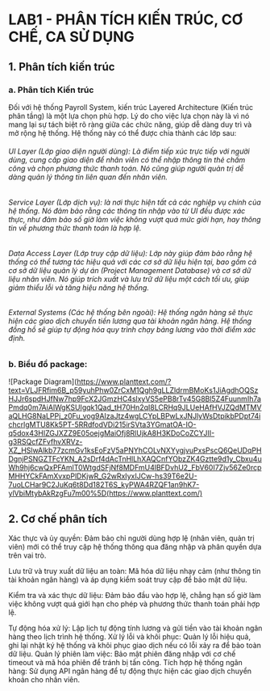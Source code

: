 # LAB1 - PHÂN TÍCH KIẾN TRÚC, CƠ CHẾ, CA SỬ DỤNG
## 1. Phân tích kiến trúc
### a. Phân tích Kiến trúc
Đối với hệ thống Payroll System, kiến trúc Layered Architecture (Kiến trúc phân tầng) là một lựa chọn phù hợp. Lý do cho việc lựa chọn này là vì nó mang lại sự tách biệt rõ ràng giữa các chức năng, giúp dễ dàng duy trì và mở rộng hệ thống. Hệ thống này có thể được chia thành các lớp sau:
###### UI Layer (Lớp giao diện người dùng): Là điểm tiếp xúc trực tiếp với người dùng, cung cấp giao diện để nhân viên có thể nhập thông tin thẻ chấm công và chọn phương thức thanh toán. Nó cũng giúp người quản trị dễ dàng quản lý thông tin liên quan đến nhân viên.
###### Service Layer (Lớp dịch vụ): là nơi thực hiện tất cả các nghiệp vụ chính của hệ thống. Nó đảm bảo rằng các thông tin nhập vào từ UI đều được xác thực, như đảm bảo số giờ làm việc không vượt quá mức giới hạn, hay thông tin về phương thức thanh toán là hợp lệ.
###### Data Access Layer (Lớp truy cập dữ liệu): Lớp này giúp đảm bảo rằng hệ thống có thể tương tác hiệu quả với các cơ sở dữ liệu hiện tại, bao gồm cả cơ sở dữ liệu quản lý dự án (Project Management Database) và cơ sở dữ liệu nhân viên. Nó giúp trích xuất và lưu trữ dữ liệu một cách tối ưu, giúp giảm thiểu lỗi và tăng hiệu năng hệ thống.
###### External Systems (Các hệ thống bên ngoài): Hệ thống ngân hàng sẽ thực hiện các giao dịch chuyển tiền lương qua tài khoản ngân hàng. Hệ thống đồng hồ sẽ giúp tự động hóa quy trình chạy bảng lương vào thời điểm xác định.
### b. Biểu đồ package:
![Package Diagram](https://www.planttext.com/?text=VLJFRfim6B_p59yuhPhw0ZrCxM1Qgh9gLLZldrmBMoKs1JiAgdhOQSzHJJr6spdHJfNw7hp9FcX2JGmzHC4slxyVS5ePB8rTv45G8Bl5Z4FuunmIh7aPmdq0m7AiAlWgKSUIgqk1Qad_tH70Hn2qI8LCRHq9JLUeHAfHVJZQdMTMVaQLHG8NaLPPj_z0Fu_vog9AIzaJtz4wgLCYpLBPwLxJNJlyWsDtpikbPDpt74ichcrlgMTU8Kk5PT-5RRdfodVDi215irSVta3YGmatOA-IO-q5dox43HIZGJXZZ9E05oejgMaiOfj8RlUjkA8H3KDoCoZCYJII-g3RSQcfZFvfhvXRVz-XZ_HSlwAlkb77zcmGv1ksEoFzV5aPNYhCOLvNXYygjvuPxsPscQ6QeUDqPHDgnjPSNGZTFcYKN_A2sDrf4dAcTnHlLhXAQCnfYObzZK4Gztte9d1y_Cbxu4uWh9hj6cwQxPFAmlT0WtgdSFjNf8MDFmU4lBFDvhU2_FbV60I7Zjv56Ze0rcpMHHYCkFAmXvxpPlDKjwR_G2wRxIyxIJCw-hs39T6e2U-7uoLCHar9C2JuKq6t8Dd182T6S_kyPWA4RZQF1an9hK7-ylVbiMtybAkRzgFu7m00%5D(https://www.planttext.com/)
## 2. Cơ chế phân tích
Xác thực và ủy quyền: Đảm bảo chỉ người dùng hợp lệ (nhân viên, quản trị viên) mới có thể truy cập hệ thống thông qua đăng nhập và phân quyền dựa trên vai trò.

Lưu trữ và truy xuất dữ liệu an toàn: Mã hóa dữ liệu nhạy cảm (như thông tin tài khoản ngân hàng) và áp dụng kiểm soát truy cập để bảo mật dữ liệu.

Kiểm tra và xác thực dữ liệu: Đảm bảo đầu vào hợp lệ, chẳng hạn số giờ làm việc không vượt quá giới hạn cho phép và phương thức thanh toán phải hợp lệ.

Tự động hóa xử lý: Lập lịch tự động tính lương và gửi tiền vào tài khoản ngân hàng theo lịch trình hệ thống.
Xử lý lỗi và khôi phục: Quản lý lỗi hiệu quả, ghi lại nhật ký hệ thống và khôi phục giao dịch nếu có lỗi xảy ra để bảo toàn dữ liệu.
Quản lý phiên làm việc: Bảo mật phiên đăng nhập với cơ chế timeout và mã hóa phiên để tránh bị tấn công.
Tích hợp hệ thống ngân hàng: Sử dụng API ngân hàng để tự động thực hiện các giao dịch chuyển khoản cho nhân viên.

